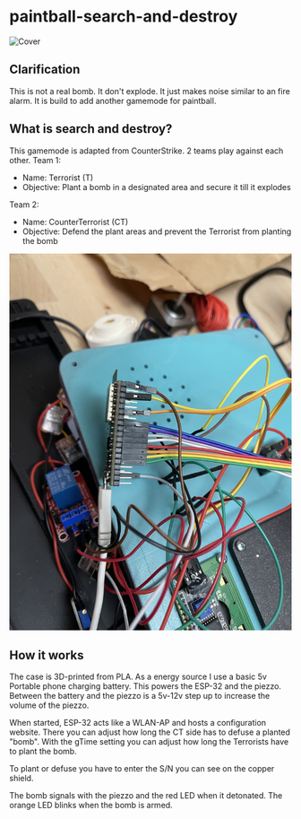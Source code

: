 # paintball-search-and-destroy

![Cover](./img/cover.jpg)
## Clarification
This is not a real bomb. It don't explode. 
It just makes noise similar to an fire alarm.
It is build to add another gamemode for paintball.

## What is search and destroy?
This gamemode is adapted from CounterStrike.
2 teams play against each other.
Team 1:
- Name: Terrorist (T)
- Objective: Plant a bomb in a designated area and secure it till it explodes

Team 2:
- Name: CounterTerrorist (CT)
- Objective: Defend the plant areas and prevent the Terrorist from planting the bomb


![Internals](./img/IMG_2222.JPG)
## How it works
The case is 3D-printed from PLA. 
As a energy source I use a basic 5v Portable phone charging battery.
This powers the ESP-32 and the piezzo.
Between the battery and the piezzo is a 5v-12v step up to increase the volume of the piezzo.

When started, ESP-32 acts like a WLAN-AP and hosts a configuration website.
There you can adjust how long the CT side has to defuse a planted "bomb".
With the gTime setting you can adjust how long the Terrorists have to plant the bomb.

To plant or defuse you have to enter the S/N you can see on the copper shield.

The bomb signals with the piezzo and the red LED when it detonated.
The orange LED blinks when the bomb is armed.
